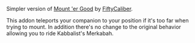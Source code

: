 Simpler version of [Mount 'er Good](https://github.com/FiftyCaliber/ToS-Addons/tree/master/addons/mountergood) by [FiftyCaliber](https://github.com/FiftyCaliber/ToS-Addons).

This addon teleports your companion to your position if it's too far when trying to mount. In addition there's no change to the original behavior allowing you to ride Kabbalist's Merkabah.
